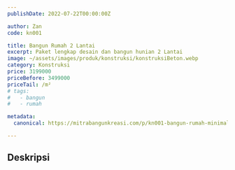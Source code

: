 ```yaml
---
publishDate: 2022-07-22T00:00:00Z

author: Zan
code: kn001

title: Bangun Rumah 2 Lantai
excerpt: Paket lengkap desain dan bangun hunian 2 Lantai
image: ~/assets/images/produk/konstruksi/konstruksiBeton.webp
category: Konstruksi
price: 3199000
priceBefore: 3499000
priceTail: /m²
# tags:
#   - bangun
#   - rumah

metadata:
  canonical: https://mitrabangunkreasi.com/p/kn001-bangun-rumah-minimalis

---
```


## Deskripsi


